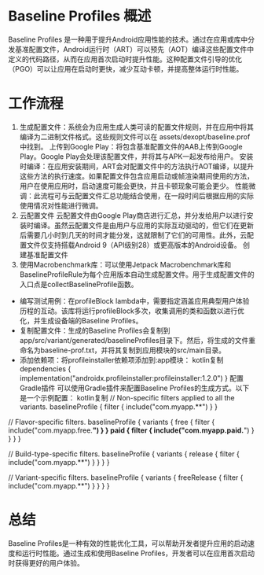 # Baseline Profiles 概述
Baseline Profiles 是一种用于提升Android应用性能的技术。通过在应用或库中分发基准配置文件，Android运行时（ART）可以预先（AOT）编译这些配置文件中定义的代码路径，从而在应用首次启动时提升性能。这种配置文件引导的优化（PGO）可以让应用在启动时更快，减少互动卡顿，并提高整体运行时性能。
# 工作流程
1. 生成配置文件：系统会为应用生成人类可读的配置文件规则，并在应用中将其编译为二进制文件格式。这些规则文件可以在 assets/dexopt/baseline.prof 中找到。
上传到Google Play：将包含基准配置文件的AAB上传到Google Play。Google Play会处理该配置文件，并将其与APK一起发布给用户。
安装时编译：在应用安装期间，ART会对配置文件中的方法执行AOT编译，以提升这些方法的执行速度。如果配置文件包含应用启动或帧渲染期间使用的方法，用户在使用应用时，启动速度可能会更快，并且卡顿现象可能会更少。
性能微调：此流程可与云配置文件汇总功能结合使用，在一段时间后根据应用的实际使用情况对性能进行微调。
2. 云配置文件
云配置文件由Google Play商店进行汇总，并分发给用户以进行安装时编译。虽然云配置文件是由用户与应用的实际互动驱动的，但它们在更新后需要几小时到几天的时间才能分发，这就限制了它们的可用性。此外，云配置文件仅支持搭载Android 9（API级别28）或更高版本的Android设备。
创建基准配置文件
3. 使用Macrobenchmark库：可以使用Jetpack Macrobenchmark库和BaselineProfileRule为每个应用版本自动生成配置文件。用于生成配置文件的入口点是collectBaselineProfile函数。
- 编写测试用例：在profileBlock lambda中，需要指定涵盖应用典型用户体验历程的互动。该库将运行profileBlock多次，收集调用的类和函数以进行优化，并生成设备端的Baseline Profiles。
- 复制配置文件：生成的Baseline Profiles会复制到app/src/variant/generated/baselineProfiles目录下。然后，将生成的文件重命名为baseline-prof.txt，并将其复制到应用模块的src/main目录。
- 添加依赖项：将profileinstaller依赖项添加到:app模块：
kotlin复制
dependencies {
    implementation("androidx.profileinstaller:profileinstaller:1.2.0")
}
配置Gradle插件
可以使用Gradle插件来配置Baseline Profiles的生成方式。以下是一个示例配置：
kotlin复制
// Non-specific filters applied to all the variants.
baselineProfile {
    filter { include("com.myapp.**") }
}

// Flavor-specific filters.
baselineProfile {
    variants {
        free {
            filter {
                include("com.myapp.free.**")
            }
        }
        paid {
            filter {
                include("com.myapp.paid.**")
            }
        }
    }
}

// Build-type-specific filters.
baselineProfile {
    variants {
        release {
            filter {
                include("com.myapp.**")
            }
        }
    }
}

// Variant-specific filters.
baselineProfile {
    variants {
        freeRelease {
            filter {
                include("com.myapp.**")
            }
        }
    }
}
# 总结
Baseline Profiles是一种有效的性能优化工具，可以帮助开发者提升应用的启动速度和运行时性能。通过生成和使用Baseline Profiles，开发者可以在应用首次启动时获得更好的用户体验。